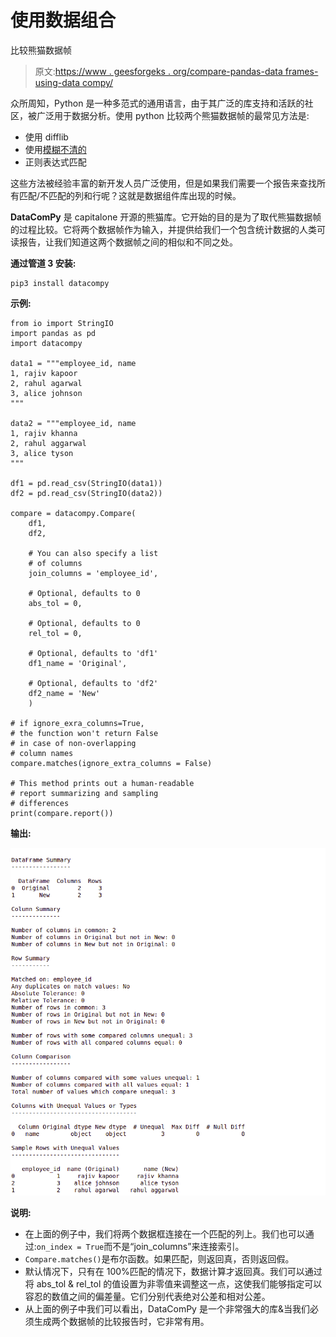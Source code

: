 # 使用数据组合

比较熊猫数据帧

> 原文:[https://www . geesforgeks . org/compare-pandas-data frames-using-data compy/](https://www.geeksforgeeks.org/compare-pandas-dataframes-using-datacompy/)

众所周知，Python 是一种多范式的通用语言，由于其广泛的库支持和活跃的社区，被广泛用于数据分析。使用 python 比较两个熊猫数据帧的最常见方法是:

*   使用 difflib
*   使用[模糊不清的](https://www.geeksforgeeks.org/fuzzywuzzy-python-library/)
*   正则表达式匹配

这些方法被经验丰富的新开发人员广泛使用，但是如果我们需要一个报告来查找所有匹配/不匹配的列和行呢？这就是数据组件库出现的时候。

**DataComPy** 是 capitalone 开源的熊猫库。它开始的目的是为了取代熊猫数据帧的过程比较。它将两个数据帧作为输入，并提供给我们一个包含统计数据的人类可读报告，让我们知道这两个数据帧之间的相似和不同之处。

**通过管道 3 安装:**

```
pip3 install datacompy

```

**示例:**

```
from io import StringIO
import pandas as pd
import datacompy

data1 = """employee_id, name
1, rajiv kapoor
2, rahul agarwal
3, alice johnson
"""

data2 = """employee_id, name
1, rajiv khanna
2, rahul aggarwal
3, alice tyson
"""

df1 = pd.read_csv(StringIO(data1))
df2 = pd.read_csv(StringIO(data2))

compare = datacompy.Compare(
    df1,
    df2,

    # You can also specify a list
    # of columns
    join_columns = 'employee_id', 

    # Optional, defaults to 0
    abs_tol = 0,

    # Optional, defaults to 0
    rel_tol = 0, 

    # Optional, defaults to 'df1'
    df1_name = 'Original',

    # Optional, defaults to 'df2'
    df2_name = 'New' 
    )

# if ignore_exra_columns=True, 
# the function won't return False
# in case of non-overlapping 
# column names
compare.matches(ignore_extra_columns = False)   

# This method prints out a human-readable 
# report summarizing and sampling 
# differences
print(compare.report())
```

**输出:**

![python-datacompy](img/fc7c3a63f3b961f0ec56a08ce0f355cd.png)

**说明:**

*   在上面的例子中，我们将两个数据框连接在一个匹配的列上。我们也可以通过:`on_index = True`而不是“join_columns”来连接索引。
*   `Compare.matches()`是布尔函数。如果匹配，则返回真，否则返回假。
*   默认情况下，只有在 100%匹配的情况下，数据计算才返回真。我们可以通过将 abs_tol & rel_tol 的值设置为非零值来调整这一点，这使我们能够指定可以容忍的数值之间的偏差量。它们分别代表绝对公差和相对公差。
*   从上面的例子中我们可以看出，DataComPy 是一个非常强大的库&当我们必须生成两个数据帧的比较报告时，它非常有用。